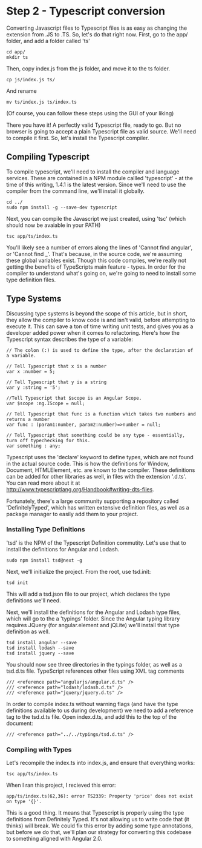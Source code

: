 # Step 2 - Typescript conversion

Converting Javascript files to Typescript files is as easy as changing the extension from .JS to .TS. So, let's do that right now. First, go to the app/ folder, and add a folder called 'ts'

	cd app/
	mkdir ts

Then, copy index.js from the js folder, and move it to the ts folder.

	cp js/index.js ts/

And rename

	mv ts/index.js ts/index.ts

(Of course, you can follow these steps using the GUI of your liking)

There you have it! A perfectly valid Typescript file, ready to go. But no browser is going to accept a plain Typescript file as valid source. We'll need to compile it first. So, let's install the Typescript compiler.

## Compiling Typescript

To compile typescript, we'll need to install the compiler and language services. These are contained in a NPM module callled 'typescript' - at the time of this writing, 1.4.1 is the latest version. Since we'll need to use the compiler from the command line, we'll install it globally.

	cd ../
	sudo npm install -g --save-dev typescript

Next, you can compile the Javascript we just created, using 'tsc' (which should now be avaiable in your PATH)

	tsc app/ts/index.ts

You'll likely see a number of errors along the lines of 'Cannot find angular', or 'Cannot find _'. That's because, in the source code, we're assuming these global variables exist. Though this code compiles, we're really not getting the benefits of TypeScripts main feature - types. In order for the compiler to understand what's going on, we're going to need to install some type definition files.

## Type Systems

Discussing type systems is beyond the scope of this article, but in short, they allow the compiler to know code is and isn't valid, before attempting to execute it. This can save a ton of time writing unit tests, and gives you as a developer added power when it comes to refactoring. Here's how the Typescript syntax describes the type of a variable:


	// The colon (:) is used to define the type, after the declaration of a variable.
    
	// Tell Typescript that x is a number
	var x :number = 5;
    
	// Tell Typescript that y is a string
	var y :string = '5'; 
	
	//Tell Typescript that $scope is an Angular Scope.
	var $scope :ng.IScope = null; 
	
	// Tell Typescript that func is a function which takes two numbers and returns a number
	var func : (param1:number, param2:number)=>number = null;
    
    // Tell Typescript that something could be any type - essentially, turn off typechecking for this.
	var something : any;

Typescript uses the 'declare' keyword to define types, which are not found in the actual source code. This is how the definitions for Window, Document, HTMLElement, etc. are known to the compiler. These definitions can be added for other libraries as well, in files with the extension '.d.ts'. You can read more about it at http://www.typescriptlang.org/Handbook#writing-dts-files.

Fortunately, there's a large community supporting a repository called 'DefinitelyTyped', which has written extensive definition files, as well as a package manager to easily add them to your project.

### Installing Type Definitions

'tsd' is the NPM of the Typescript Definition commutity. Let's use that to install the definitions for Angular and Lodash.

	sudo npm install tsd@next -g

Next, we'll initialize the project. From the root, use tsd.init:

	tsd init

This will add a tsd.json file to our project, which declares the type definitions we'll need. 

Next, we'll install the definitions for the Angular and Lodash type files, which will go to the a 'typings' folder. Since the Angular typing library requires JQuery (for angular.element and jQLite) we'll install that type definition as well.

	tsd install angular --save
	tsd install lodash --save
	tsd install jquery --save

You should now see three directories in the typings folder, as well as a tsd.d.ts file. TypeScript references other files using XML tag comments

	/// <reference path="angularjs/angular.d.ts" />
	/// <reference path="lodash/lodash.d.ts" />
	/// <reference path="jquery/jquery.d.ts" />

In order to compile index.ts without warning flags (and have the type definitions available to us during development) we need to add a reference tag to the tsd.d.ts file. Open index.d.ts, and add this to the top of the document:

	/// <reference path="../../typings/tsd.d.ts" />


### Compiling with Types

Let's recompile the index.ts into index.js, and ensure that everything works:

	tsc app/ts/index.ts

When I ran this project, I recieved this error:

	app/ts/index.ts(62,36): error TS2339: Property 'price' does not exist on type '{}'.

This is a good thing. It means that Typescript is properly using the type definitions from Definitely Typed. It's not allowing us to write code that (it thinks) will break. We could fix this error by adding some type annotations, but before we do that, we'll plan our strategy for converting this codebase to something aligned with Angular 2.0.



